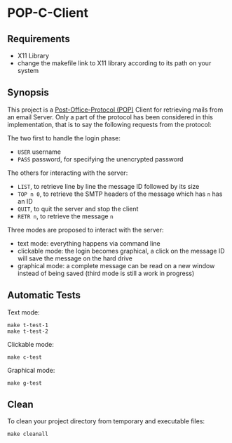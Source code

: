# POP-C-Client

## Requirements

* X11 Library
* change the makefile link to X11 library according to its path on your system

## Synopsis

This project is a [Post-Office-Protocol (POP)](https://fr.wikipedia.org/wiki/Post_Office_Protocol) Client for retrieving mails from an email Server. Only a part of the protocol has been considered in this implementation, that is to say the following requests from the protocol:

The two first to handle the login phase:
* `USER` username
* `PASS` password, for specifying the unencrypted password

The others for interacting with the server:
* `LIST`, to retrieve line by line the message ID followed by its size
* `TOP n 0`, to retrieve the SMTP headers of the message which has `n` has an ID
* `QUIT`, to quit the server and stop the client
* `RETR n`, to retrieve the message `n`

Three modes are proposed to interact with the server:
* text mode: everything happens via command line
* clickable mode: the login becomes graphical, a click on the message ID will save the message on the hard drive
* graphical mode: a complete message can be read on a new window instead of being saved (third mode is still a work in progress)

## Automatic Tests

Text mode:

	make t-test-1
	make t-test-2

Clickable mode:

	make c-test

Graphical mode:

	make g-test

## Clean

To clean your project directory from temporary and executable files:

	make cleanall
